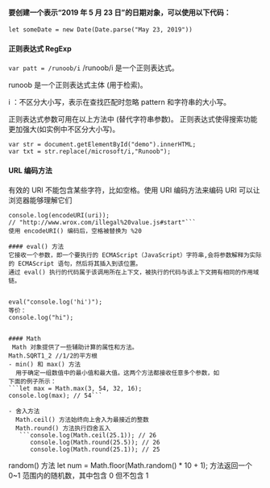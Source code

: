 #### 要创建一个表示“2019 年 5 月 23 日”的日期对象，可以使用以下代码：

`let someDate = new Date(Date.parse("May 23, 2019"))`

#### 正则表达式 RegExp

`var patt = /runoob/i`
/runoob/i 是一个正则表达式。

runoob 是一个正则表达式主体 (用于检索)。

i ：不区分大小写，表示在查找匹配时忽略 pattern 和字符串的大小写。

正则表达式参数可用在以上方法中 (替代字符串参数)。
正则表达式使得搜索功能更加强大(如实例中不区分大小写)。

```
var str = document.getElementById("demo").innerHTML;
var txt = str.replace(/microsoft/i,"Runoob");
```

#### URL 编码方法

有效的 URI 不能包含某些字符，比如空格。使用 URI 编码方法来编码 URI 可以让浏览器能够理解它们

````let uri = "http://www.wrox.com/illegal value.js#start";
console.log(encodeURI(uri));
// "http://www.wrox.com/illegal%20value.js#start"```
使用 encodeURI() 编码后，空格被替换为 %20

#### eval() 方法
它接收一个参数，即一个要执行的 ECMAScript（JavaScript）字符串,会将参数解释为实际的 ECMAScript 语句，然后将其插入到该位置。
通过 eval() 执行的代码属于该调用所在上下文，被执行的代码与该上下文拥有相同的作用域链。


eval("console.log('hi')");
等价：
console.log("hi");


#### Math
 Math 对象提供了一些辅助计算的属性和方法。
Math.SQRT1_2 //1/2的平方根
- min() 和 max() 方法
  用于确定一组数值中的最小值和最大值。这两个方法都接收任意多个参数，如
下面的例子所示：
```let max = Math.max(3, 54, 32, 16);
console.log(max); // 54```

- 舍入方法
  Math.ceil() 方法始终向上舍入为最接近的整数
  Math.round() 方法执行四舍五入
   ```console.log(Math.ceil(25.1)); // 26
      console.log(Math.round(25.5)); // 26
      console.log(Math.round(25.1)); // 25
````

random() 方法
let num = Math.floor(Math.random() \* 10 + 1);
方法返回一个 0~1 范围内的随机数，其中包含 0 但不包含 1
